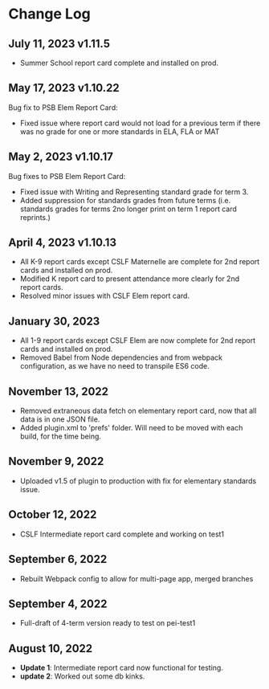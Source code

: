 # Change Log
## July 11, 2023 v1.11.5
- Summer School report card complete and installed on prod.
## May 17, 2023 v1.10.22
Bug fix to PSB Elem Report Card:
- Fixed issue where report card would not load for a previous term if there was no grade for one or more standards in ELA, FLA or MAT
## May 2, 2023 v1.10.17
Bug fixes to PSB Elem Report Card:
- Fixed issue with Writing and Representing standard grade for term 3.
- Added suppression for standards grades from future terms (i.e. standards grades for terms 2no longer print on term 1 report card reprints.)
## April 4, 2023 v1.10.13
- All K-9 report cards except CSLF Maternelle are complete for 2nd report cards and installed on prod.
- Modified K report card to present attendance more clearly for 2nd report cards.
- Resolved minor issues with CSLF Elem report card.
## January 30, 2023
- All 1-9 report cards except CSLF Elem are now complete for 2nd report cards and installed on prod.
- Removed Babel from Node dependencies and from webpack configuration, as we have no need to transpile ES6 code.
## November 13, 2022
- Removed extraneous data fetch on elementary report card, now that all data is in one JSON file. 
- Added plugin.xml to 'prefs' folder. Will need to be moved with each build, for the time being.
## November 9, 2022
- Uploaded v1.5 of plugin to production with fix for elementary standards issue.
## October 12, 2022
- CSLF Intermediate report card complete and working on test1
## September 6, 2022
- Rebuilt Webpack config to allow for multi-page app, merged branches
## September 4, 2022
- Full-draft of 4-term version ready to test on pei-test1
## August 10, 2022
- **Update 1**: Intermediate report card now functional for testing.
- **update 2**: Worked out some db kinks.